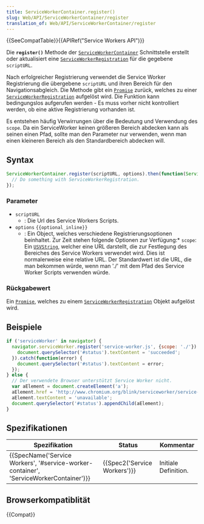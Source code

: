 ```yaml
---
title: ServiceWorkerContainer.register()
slug: Web/API/ServiceWorkerContainer/register
translation_of: Web/API/ServiceWorkerContainer/register
---
```

{{SeeCompatTable}}{{APIRef("Service Workers API")}}

Die **`register()`** Methode der [`ServiceWorkerContainer`](/de/docs/Web/API/ServiceWorkerContainer) Schnittstelle erstellt oder aktualisiert eine [`ServiceWorkerRegistration`](/de/docs/Web/API/ServiceWorkerRegistration) für die gegebene `scriptURL`.

Nach erfolgreicher Registrierung verwendet die Service Worker Registrierung die übergebene `scriptURL` und ihren Bereich für den Navigationsabgleich. Die Methode gibt ein [`Promise`](/de/docs/Web/JavaScript/Reference/Global_Objects/Promise) zurück, welches zu einer [`ServiceWorkerRegistration`](/de/docs/Web/API/ServiceWorkerRegistration) aufgelöst wird. Die Funktion kann bedingungslos aufgerufen werden - Es muss vorher nicht kontrolliert werden, ob eine aktive Registrierung vorhanden ist.

Es entstehen häufig Verwirrungen über die Bedeutung und Verwendung des `scope`. Da ein ServiceWorker keinen größeren Bereich abdecken kann als seinen einen Pfad, sollte man den Parameter nur verwenden, wenn man einen kleineren Bereich als den Standardbereich abdecken will.

## Syntax

```js
ServiceWorkerContainer.register(scriptURL, options).then(function(ServiceWorkerRegistration) {
  // Do something with ServiceWorkerRegistration.
});
```

### Parameter

- `scriptURL`
  - : Die Url des Service Workers Scripts.
- `options` `{{optional_inline}}`
  - : Ein Object, welches verschiedene Registrierungsoptionen beinhaltet. Zur Zeit stehen folgende Optionen zur Verfügung:\* `scope`: Ein [`USVString`](/de/docs/Web/API/USVString), welcher eine URL darstellt, die zur Festlegung des Bereiches des Service Workers verwendet wird. Dies ist normalerweise eine relative URL. Der Standardwert ist die URL, die man bekommen würde, wenn man './' mit dem Pfad des Service Worker Scripts verwenden würde.

### Rückgabewert

Ein [`Promise`](/de/docs/Web/JavaScript/Reference/Global_Objects/Promise), welches zu einem [`ServiceWorkerRegistration`](/de/docs/Web/API/ServiceWorkerRegistration) Objekt aufgelöst wird.

## Beispiele

```js
if ('serviceWorker' in navigator) {
  navigator.serviceWorker.register('service-worker.js', {scope: './'}).then(function(registration) {
    document.querySelector('#status').textContent = 'succeeded';
  }).catch(function(error) {
    document.querySelector('#status').textContent = error;
  });
} else {
  // Der verwendete Browser unterstützt Service Worker nicht.
  var aElement = document.createElement('a');
  aElement.href = 'http://www.chromium.org/blink/serviceworker/service-worker-faq';
  aElement.textContent = 'unavailable';
  document.querySelector('#status').appendChild(aElement);
}
```

## Spezifikationen

| Spezifikation                                                                                                        | Status                               | Kommentar            |
| -------------------------------------------------------------------------------------------------------------------- | ------------------------------------ | -------------------- |
| {{SpecName('Service Workers', '#service-worker-container', 'ServiceWorkerContainer')}} | {{Spec2('Service Workers')}} | Initiale Definition. |

## Browserkompatiblität

{{Compat}}
